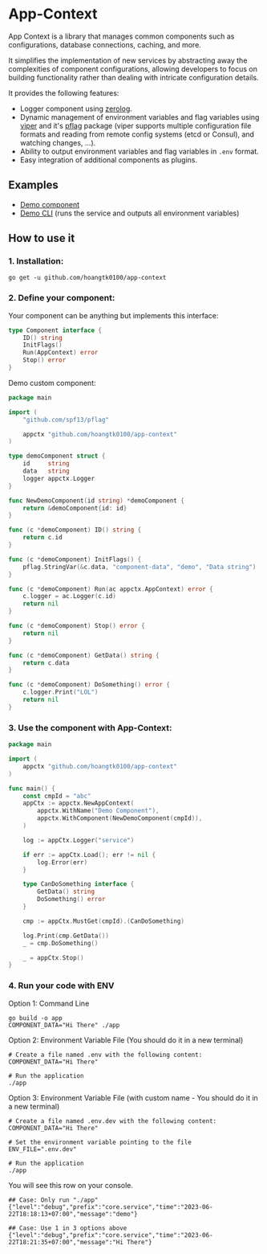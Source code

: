 # App-Context

App Context is a library that manages common components such as configurations, database connections, caching, and more.

It simplifies the implementation of new services by abstracting away the complexities of component configurations,
allowing developers to focus on building functionality rather than dealing with intricate configuration details.

It provides the following features:

- Logger component using [zerolog](https://github.com/rs/zerolog).
- Dynamic management of environment variables and flag variables using [viper](https://github.com/spf13/viper) and
  it's [pflag](github.com/spf13/pflag) package (viper supports multiple configuration file formats and reading from
  remote config systems (etcd or Consul), and watching changes, ...).
- Ability to output environment variables and flag variables in `.env` format.
- Easy integration of additional components as plugins.

## Examples

- [Demo component](./examples/component)
- [Demo CLI](./examples/cli) (runs the service and outputs all environment variables)

## How to use it

### 1. Installation:

```shell
go get -u github.com/hoangtk0100/app-context
```

### 2. Define your component:

Your component can be anything but implements this interface:

```go
type Component interface {
	ID() string
	InitFlags()
	Run(AppContext) error
	Stop() error
}
```

Demo custom component:

```go
package main

import (
	"github.com/spf13/pflag"

	appctx "github.com/hoangtk0100/app-context"
)

type demoComponent struct {
	id     string
	data   string
	logger appctx.Logger
}

func NewDemoComponent(id string) *demoComponent {
	return &demoComponent{id: id}
}

func (c *demoComponent) ID() string {
	return c.id
}

func (c *demoComponent) InitFlags() {
	pflag.StringVar(&c.data, "component-data", "demo", "Data string")
}

func (c *demoComponent) Run(ac appctx.AppContext) error {
	c.logger = ac.Logger(c.id)
	return nil
}

func (c *demoComponent) Stop() error {
	return nil
}

func (c *demoComponent) GetData() string {
	return c.data
}

func (c *demoComponent) DoSomething() error {
	c.logger.Print("LOL")
	return nil
}
```

### 3. Use the component with App-Context:

```go
package main

import (
	appctx "github.com/hoangtk0100/app-context"
)

func main() {
	const cmpId = "abc"
	appCtx := appctx.NewAppContext(
		appctx.WithName("Demo Component"),
		appctx.WithComponent(NewDemoComponent(cmpId)),
	)

	log := appCtx.Logger("service")

	if err := appCtx.Load(); err != nil {
		log.Error(err)
	}

	type CanDoSomething interface {
		GetData() string
		DoSomething() error
	}

	cmp := appCtx.MustGet(cmpId).(CanDoSomething)

	log.Print(cmp.GetData())
	_ = cmp.DoSomething()

	_ = appCtx.Stop()
}
```

### 4. Run your code with ENV

Option 1: Command Line

```shell
go build -o app
COMPONENT_DATA="Hi There" ./app
```

Option 2: Environment Variable File (You should do it in a new terminal)

```shell
# Create a file named .env with the following content:
COMPONENT_DATA="Hi There"

# Run the application
./app
```

Option 3: Environment Variable File (with custom name - You should do it in a new terminal)

```shell
# Create a file named .env.dev with the following content:
COMPONENT_DATA="Hi There"

# Set the environment variable pointing to the file
ENV_FILE=".env.dev"

# Run the application
./app
```

You will see this row on your console.

```
## Case: Only run "./app"
{"level":"debug","prefix":"core.service","time":"2023-06-22T18:18:13+07:00","message":"demo"}

## Case: Use 1 in 3 options above
{"level":"debug","prefix":"core.service","time":"2023-06-22T18:21:35+07:00","message":"Hi There"}
```

